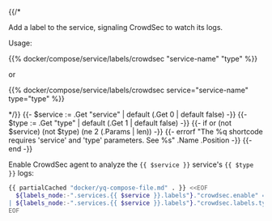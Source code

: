 {{/*

Add a label to the service, signaling CrowdSec to watch its logs.

Usage:

{{% docker/compose/service/labels/crowdsec "service-name" "type" %}}

or

{{% docker/compose/service/labels/crowdsec service="service-name"
  type="type" %}}

<!-- CSpell:ignore crowdsec -->
<!-- vale Microsoft.Terms = NO -->

*/}}
{{- $service := .Get "service" | default (.Get 0 | default false) -}}
{{- $type := .Get "type" | default (.Get 1 | default false) -}}
{{- if or (not $service) (not $type) (ne 2 (.Params | len)) -}}
  {{-
    errorf
    "The %q shortcode requires 'service' and 'type' parameters. See %s"
    .Name .Position
  -}}
{{- end -}}

Enable CrowdSec agent to analyze the `{{ $service }}` service's
`{{ $type }}` logs:

```bash
{{ partialCached "docker/yq-compose-file.md" . }} <<EOF
  ${labels_node:-".services.{{ $service }}.labels"}."crowdsec.enable" = true
| ${labels_node:-".services.{{ $service }}.labels"}."crowdsec.labels.type" = "{{ $type }}"
EOF
```
